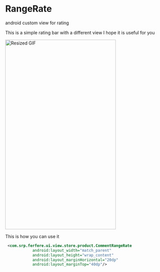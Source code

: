 # RangeRate
android custom view for rating

This is a simple rating bar with a different view
I hope it is useful for you

<img src="https://github.com/ali-rdm/RangeRate/assets/43491747/b43f24ad-f7cf-4fa2-988b-0324a82fe55a.gif" width="350" height="600" alt="Resized GIF">




This is how you can use it

```xml
 <com.srp.ferfere.ui.view.store.product.CommentRangeRate
            android:layout_width="match_parent"
            android:layout_height="wrap_content"
            android:layout_marginHorizontal="20dp"
            android:layout_marginTop="40dp"/>




